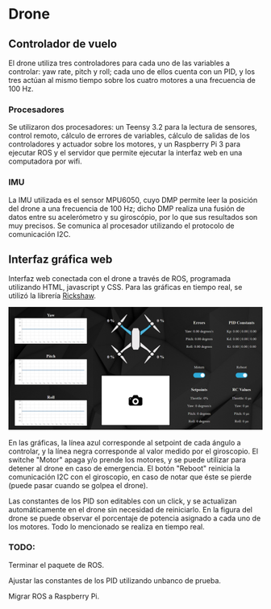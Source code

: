 # Drone

## Controlador de vuelo

El drone utiliza tres controladores para cada uno de las variables a controlar: yaw rate, pitch y roll; cada uno de ellos cuenta con un PID, y los tres actúan al mismo tiempo sobre los cuatro motores a una frecuencia de 100 Hz.

### Procesadores
Se utilizaron dos procesadores: un Teensy 3.2 para la lectura de sensores, control remoto, cálculo de errores de variables, cálculo de salidas de los controladores y actuador sobre los motores, y un Raspberry Pi 3 para ejecutar ROS y el servidor que permite ejecutar la interfaz web en una computadora por wifi.

### IMU

La IMU utilizada es el sensor MPU6050, cuyo DMP permite leer la posición del drone a una frecuencia de 100 Hz; dicho DMP realiza una fusión de datos entre su acelerómetro y su giroscópio, por lo que sus resultados son muy precisos. Se comunica al procesador utilizando el protocolo de comunicación I2C. 

## Interfaz gráfica web

Interfaz web conectada con el drone a través de ROS, programada utilizando HTML, javascript y CSS. Para las gráficas en tiempo real, se utilizó la librería [Rickshaw](https://github.com/shutterstock/rickshaw).

![alt text](https://github.com/gnoya/drone/blob/master/web/src/img/ui.png)

En las gráficas, la línea azul corresponde al setpoint de cada ángulo a controlar, y la línea negra corresponde al valor medido por el giroscopio. El switche "Motor" apaga y/o prende los motores, y se puede utilizar para detener al drone en caso de emergencia. El botón "Reboot" reinicia la comunicación I2C con el giroscopio, en caso de notar que éste se pierde (puede pasar cuando se golpea el drone).

Las constantes de los PID son editables con un click, y se actualizan automáticamente en el drone sin necesidad de reiniciarlo. En la figura del drone se puede observar el porcentaje de potencia asignado a cada uno de los motores. Todo lo mencionado se realiza en tiempo real.

### TODO:
Terminar el paquete de ROS.

Ajustar las constantes de los PID utilizando unbanco de prueba.

Migrar ROS a Raspberry Pi.
